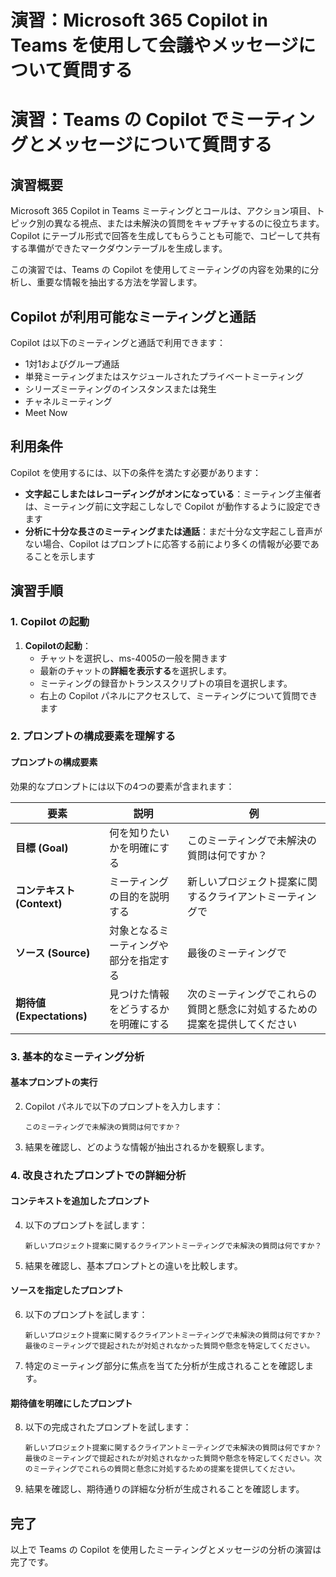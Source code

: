 # 演習：Microsoft 365 Copilot in Teams を使用して会議やメッセージについて質問する

# 演習：Teams の Copilot でミーティングとメッセージについて質問する

## 演習概要

Microsoft 365 Copilot in Teams ミーティングとコールは、アクション項目、トピック別の異なる視点、または未解決の質問をキャプチャするのに役立ちます。Copilot にテーブル形式で回答を生成してもらうことも可能で、コピーして共有する準備ができたマークダウンテーブルを生成します。

この演習では、Teams の Copilot を使用してミーティングの内容を効果的に分析し、重要な情報を抽出する方法を学習します。

## Copilot が利用可能なミーティングと通話

Copilot は以下のミーティングと通話で利用できます：

- 1対1およびグループ通話
- 単発ミーティングまたはスケジュールされたプライベートミーティング
- シリーズミーティングのインスタンスまたは発生
- チャネルミーティング
- Meet Now

## 利用条件

Copilot を使用するには、以下の条件を満たす必要があります：

- **文字起こしまたはレコーディングがオンになっている**：ミーティング主催者は、ミーティング前に文字起こしなしで Copilot が動作するように設定できます
- **分析に十分な長さのミーティングまたは通話**：まだ十分な文字起こし音声がない場合、Copilot はプロンプトに応答する前により多くの情報が必要であることを示します

## 演習手順

### 1. Copilot の起動

1. **Copilotの起動**：
   - チャットを選択し、ms-4005の一般を開きます
   - 最新のチャットの**詳細を表示する**を選択します。
   - ミーティングの録音かトランススクリプトの項目を選択します。
   - 右上の Copilot パネルにアクセスして、ミーティングについて質問できます

### 2. プロンプトの構成要素を理解する

#### プロンプトの構成要素

効果的なプロンプトには以下の4つの要素が含まれます：

| 要素 | 説明 | 例 |
|------|------|-----|
| **目標 (Goal)** | 何を知りたいかを明確にする | このミーティングで未解決の質問は何ですか？ |
| **コンテキスト (Context)** | ミーティングの目的を説明する | 新しいプロジェクト提案に関するクライアントミーティングで |
| **ソース (Source)** | 対象となるミーティングや部分を指定する | 最後のミーティングで |
| **期待値 (Expectations)** | 見つけた情報をどうするかを明確にする | 次のミーティングでこれらの質問と懸念に対処するための提案を提供してください |

### 3. 基本的なミーティング分析

#### 基本プロンプトの実行

2. Copilot パネルで以下のプロンプトを入力します：
   ```
   このミーティングで未解決の質問は何ですか？
   ```

3. 結果を確認し、どのような情報が抽出されるかを観察します。

### 4. 改良されたプロンプトでの詳細分析

#### コンテキストを追加したプロンプト

4. 以下のプロンプトを試します：
   ```
   新しいプロジェクト提案に関するクライアントミーティングで未解決の質問は何ですか？
   ```

5. 結果を確認し、基本プロンプトとの違いを比較します。

#### ソースを指定したプロンプト

6. 以下のプロンプトを試します：
   ```
   新しいプロジェクト提案に関するクライアントミーティングで未解決の質問は何ですか？最後のミーティングで提起されたが対処されなかった質問や懸念を特定してください。
   ```

7. 特定のミーティング部分に焦点を当てた分析が生成されることを確認します。

#### 期待値を明確にしたプロンプト

8. 以下の完成されたプロンプトを試します：
   ```
   新しいプロジェクト提案に関するクライアントミーティングで未解決の質問は何ですか？最後のミーティングで提起されたが対処されなかった質問や懸念を特定してください。次のミーティングでこれらの質問と懸念に対処するための提案を提供してください。
   ```

9. 結果を確認し、期待通りの詳細な分析が生成されることを確認します。


## 完了

以上で Teams の Copilot を使用したミーティングとメッセージの分析の演習は完了です。
